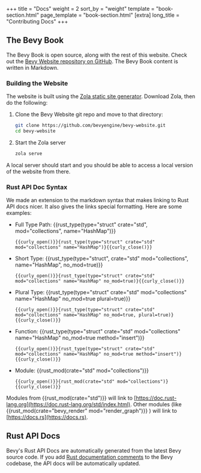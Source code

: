 +++
title = "Docs"
weight = 2
sort_by = "weight"
template = "book-section.html"
page_template = "book-section.html"
[extra]
long_title = "Contributing Docs"
+++

## The Bevy Book

The Bevy Book is open source, along with the rest of this website. Check out the [Bevy Website repository on GitHub](https://github.com/bevyengine/bevy-website). The Bevy Book content is written in Markdown.

### Building the Website

The website is built using the [Zola static site generator](https://www.getzola.org/). Download Zola, then do the following:

1. Clone the Bevy Website git repo and move to that directory:
    ```sh
    git clone https://github.com/bevyengine/bevy-website.git
    cd bevy-website
    ```
2. Start the Zola server
    ```sh
    zola serve
    ```

A local server should start and you should be able to access a local version of the website from there.

### Rust API Doc Syntax

We made an extension to the markdown syntax that makes linking to Rust API docs nicer. It also gives the links special formatting. Here are some examples:

* Full Type Path: {{rust_type(type="struct" crate="std", mod="collections", name="HashMap")}}

    ```{{curly_open()}}{rust_type(type="struct" crate="std" mod="collections" name="HashMap")}{{curly_close()}}```
* Short Type: {{rust_type(type="struct", crate="std" mod="collections", name="HashMap", no_mod=true)}}

    ```{{curly_open()}}{rust_type(type="struct" crate="std" mod="collections" name="HashMap" no_mod=true)}{{curly_close()}}```
* Plural Type: {{rust_type(type="struct" crate="std" mod="collections" name="HashMap" no_mod=true plural=true)}}

    ```{{curly_open()}}{rust_type(type="struct" crate="std" mod="collections" name="HashMap" no_mod=true, plural=true)}{{curly_close()}}```
* Function: {{rust_type(type="struct" crate="std" mod="collections" name="HashMap" no_mod=true method="insert")}}

    ```{{curly_open()}}{rust_type(type="struct" crate="std" mod="collections" name="HashMap" no_mod=true method="insert")}{{curly_close()}}```
* Module: {{rust_mod(crate="std" mod="collections")}}

    ```{{curly_open()}}{rust_mod(crate="std" mod="collections")}{{curly_close()}}```

Modules from {{rust_mod(crate="std")}} will link to [https://doc.rust-lang.org](https://doc.rust-lang.org/std/index.html). Other modules (like {{rust_mod(crate="bevy_render" mod="render_graph")}} ) will link to [https://docs.rs](https://docs.rs).

## Rust API Docs

Bevy's Rust API Docs are automatically generated from the latest Bevy source code. If you add [Rust documentation comments](https://doc.rust-lang.org/book/ch14-02-publishing-to-crates-io.html#making-useful-documentation-comments) to the Bevy codebase, the API docs will be automatically updated.

